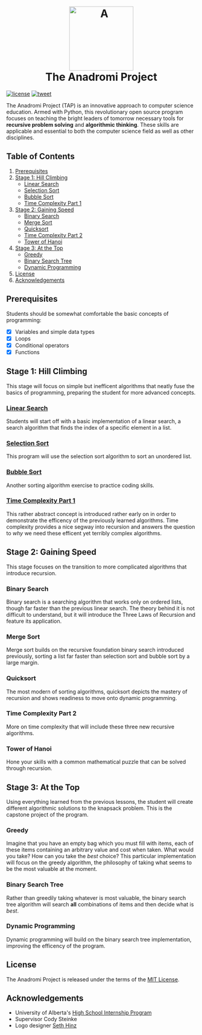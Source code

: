 <h1 align="center">
  <a href="https://github.com/haw230/the-anadromi-project"><img src="https://github.com/haw230/the-anadromi-project/blob/pictures/anadromi_logo.png" alt="A" width="170"></a>
  <br>
  The Anadromi Project
  <br>
</h1>

[![license](https://img.shields.io/badge/license-MIT-blue.svg)](https://raw.githubusercontent.com/haw230/the-anadromi-project/master/LICENSE)
[![tweet](https://img.shields.io/twitter/url/https/github.com/haw230/the-anadromi-project.svg?style=social)](https://twitter.com/anadromi)

The Anadromi Project (TAP) is an innovative approach to computer science education. Armed with Python, this revolutionary open source program focuses on teaching the bright leaders of tomorrow necessary tools for **recursive problem solving** and **algorithmic thinking**. These skills are applicable and essential to both the computer science field as well as other disciplines.

## Table of Contents
1. [Prerequisites](#prerequisites "What you might want to know before starting")
2. [Stage 1: Hill Climbing](#stage-1-hill-climbing "First stage!")   
    * [Linear Search](#linear-search "A simple way to search")
    * [Selection Sort](#selection-sort "A simple way to sort")
    * [Bubble Sort](#bubble-sort "Another simple way to sort")
    * [Time Complexity Part 1](#time-complexity-part-1 "Measuring efficency")
3. [Stage 2: Gaining Speed](#stage-2-gaining-speed "Stage stage!")
    * [Binary Search](#binary-search "Efficent way to search")
    * [Merge Sort](#merge-sort "Efficent way to sort")
    * [Quicksort](#quicksort "A very quick way to sort")
    * [Time Complexity Part 2](#time-complexity-part-1 "More measuring efficency!")
    * [Tower of Hanoi](#tower-of-hanoi "Solve a logic puzzle!")
4. [Stage 3: At the Top](#stage-3-at-the-top "Final stage!")
    * [Greedy](#greedy "Greedy but short-sighted")
    * [Binary Search Tree](#binary-search-tree "Optimal but tiring")
    * [Dynamic Programming](#dynamic-programming "Optimizing the tree")
5. [License](#license)
6. [Acknowledgements](#acknowledgements)

## Prerequisites
Students should be somewhat comfortable the basic concepts of programming: 
- [x] Variables and simple data types
- [x] Loops
- [x] Conditional operators
- [x] Functions

## Stage 1: Hill Climbing
This stage will focus on simple but inefficent algorithms that neatly fuse the basics of programming, preparing the student for more advanced concepts.
### [Linear Search](https://github.com/haw230/the-anadromi-project/tree/master/stage-1-hill-climbing/1-linear-search)
Students will start off with a basic implementation of a linear search, a search algorithm that finds the index of a specific element in a list.

### [Selection Sort](https://github.com/haw230/the-anadromi-project/tree/master/stage-1-hill-climbing/2-selection-sort)
This program will use the selection sort algorithm to sort an unordered list.

### [Bubble Sort](https://github.com/haw230/the-anadromi-project/tree/master/stage-1-hill-climbing/3-bubble-sort)
Another sorting algorithm exercise to practice coding skills.

### [Time Complexity Part 1](https://github.com/haw230/the-anadromi-project/tree/master/stage-1-hill-climbing/4-time-complexity-part-1)
This rather abstract concept is introduced rather early on in order to demonstrate the efficency of the previously learned algorithms. Time complexity provides a nice segway into recursion and answers the question to *why* we need these efficent yet terribly complex algorithms.

## Stage 2: Gaining Speed
This stage focuses on the transition to more complicated algorithms that introduce recursion.

### Binary Search
Binary search is a searching algorithm that works only on ordered lists, though far faster than the previous linear search. The theory behind it is not difficult to understand, but it will introduce the Three Laws of Recursion and feature its application.

### Merge Sort
Merge sort builds on the recursive foundation binary search introduced previously, sorting a list far faster than selection sort and bubble sort by a large margin.

### Quicksort
The most modern of sorting algorithms, quicksort depicts the mastery of recursion and shows readiness to move onto dynamic programming.

### Time Complexity Part 2
More on time complexity that will include these three new recursive algorithms.

### Tower of Hanoi
Hone your skills with a common mathematical puzzle that can be solved through recursion.

## Stage 3: At the Top
Using everything learned from the previous lessons, the student will create different algorithmic solutions to the knapsack problem. This is the capstone project of the program.

### Greedy
Imagine that you have an empty bag which  you must fill with items, each of these items containing an arbitrary value and cost when taken. What would you take? How can you take the *best* choice? This particular implementation will focus on the greedy algorithm, the philosophy of taking what seems to be the most valuable at the moment.

### Binary Search Tree
Rather than greedily taking whatever is most valuable, the binary search tree algorithm will search **all** combinations of items and then decide what is *best*.

### Dynamic Programming
Dynamic programming will build on the binary search tree implementation, improving the efficency of the program.

## License
The Anadromi Project is released under the terms of the [MIT License](http://www.opensource.org/licenses/MIT "MIT License").

## Acknowledgements
* University of Alberta's [High School Internship Program](https://www.ualberta.ca/computing-science/explore/hs-internships "High School Internship Program")
* Supervisor Cody Steinke
* Logo designer [Seth Hinz](https://github.com/shinzlet "GitHub Handle")
